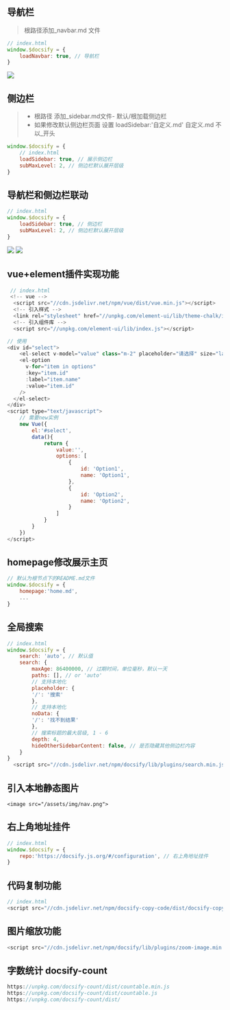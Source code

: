## 导航栏
> 根路径添加_navbar.md 文件
```js
// index.html
window.$docsify = {
    loadNavbar: true, // 导航栏
}
```

<image src="/assets/img/nav.png">

## 侧边栏
> - 根路径 添加_sidebar.md文件- 默认/根加载侧边栏
> - 如果修改默认侧边栏页面 设置 loadSidebar:'自定义.md' 自定义.md 不以_开头
```js
window.$docsify = {
    // index.html
    loadSidebar: true, // 展示侧边栏
    subMaxLevel: 2, // 侧边栏默认展开层级
}
```

## 导航栏和侧边栏联动
```js
// index.html
window.$docsify = {
    loadSidebar: true, // 侧边栏
    subMaxLevel: 2, // 侧边栏默认展开层级
}
```
<image src="/assets/img/nav.png">
<image src="/assets/img/side.png">

## vue+element插件实现功能
```js
 // index.html
 <!-- vue -->
  <script src="//cdn.jsdelivr.net/npm/vue/dist/vue.min.js"></script>
  <!-- 引入样式 -->
  <link rel="stylesheet" href="//unpkg.com/element-ui/lib/theme-chalk/index.css">
  <!-- 引入组件库 -->
  <script src="//unpkg.com/element-ui/lib/index.js"></script>
```
```js
// 使用
<div id="select">
    <el-select v-model="value" class="m-2" placeholder="请选择" size="large">
    <el-option
      v-for="item in options"
      :key="item.id"
      :label="item.name"
      :value="item.id"
    />
  </el-select>
</div>
<script type="text/javascript">
    // 需要new实例
    new Vue({
        el:'#select',
        data(){
            return {
                value:'',
                options: [
                    {
                        id: 'Option1',
                        name: 'Option1',
                    },
                    {
                        id: 'Option2',
                        name: 'Option2',
                    }
                ] 
            }
        }
    })
</script>
```
## homepage修改展示主页
```js
// 默认为根节点下的README.md文件
window.$docsify = {
    homepage:'home.md',
    ...
}
```
## 全局搜索
```js
// index.html 
window.$docsify = {
    search: 'auto', // 默认值
    search: {
        maxAge: 86400000, // 过期时间，单位毫秒，默认一天
        paths: [], // or 'auto'
        // 支持本地化
        placeholder: {
        '/': '搜索'
        },
        // 支持本地化
        noData: {
        '/': '找不到结果'
        },
        // 搜索标题的最大层级, 1 - 6
        depth: 4,
        hideOtherSidebarContent: false, // 是否隐藏其他侧边栏内容
    }
}
  <script src="//cdn.jsdelivr.net/npm/docsify/lib/plugins/search.min.js"></script>
```

## 引入本地静态图片
```
<image src="/assets/img/nav.png">
```
## 右上角地址挂件
```js
// index.html 
window.$docsify = {
    repo:'https://docsify.js.org/#/configuration', // 右上角地址挂件
}
```

## 代码复制功能
```js
// index.html 
<script src="//cdn.jsdelivr.net/npm/docsify-copy-code/dist/docsify-copy-code.min.js"></script>
```
## 图片缩放功能
```js
<script src="//cdn.jsdelivr.net/npm/docsify/lib/plugins/zoom-image.min.js"></script>
```

## 字数统计 docsify-count
```js
https://unpkg.com/docsify-count/dist/countable.min.js
https://unpkg.com/docsify-count/dist/countable.js
https://unpkg.com/docsify-count/dist/
```
